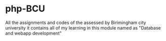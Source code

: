 # php-BCU
All the assignments and codes of the assessed by Birimingham city university
it contains all of my learning in this module named as "Database and webapp development"
